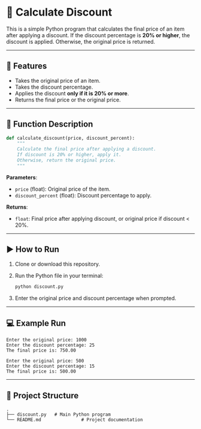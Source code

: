 # 📘 Calculate Discount

This is a simple Python program that calculates the final price of an item after applying a discount.
If the discount percentage is **20% or higher**, the discount is applied. Otherwise, the original price is returned.

---

## 🚀 Features

* Takes the original price of an item.
* Takes the discount percentage.
* Applies the discount **only if it is 20% or more**.
* Returns the final price or the original price.

---

## 📝 Function Description

```python
def calculate_discount(price, discount_percent):
    """
    Calculate the final price after applying a discount.
    If discount is 20% or higher, apply it.
    Otherwise, return the original price.
    """
```

**Parameters**:

* `price` (float): Original price of the item.
* `discount_percent` (float): Discount percentage to apply.

**Returns**:

* `float`: Final price after applying discount, or original price if discount < 20%.

---

## ▶️ How to Run

1. Clone or download this repository.
2. Run the Python file in your terminal:

   ```bash
   python discount.py
   ```
3. Enter the original price and discount percentage when prompted.

---

## 💻 Example Run

```
Enter the original price: 1000
Enter the discount percentage: 25
The final price is: 750.00
```

```
Enter the original price: 500
Enter the discount percentage: 15
The final price is: 500.00
```

---

## 📂 Project Structure

```
.
├── discount.py   # Main Python program
└── README.md               # Project documentation
```

